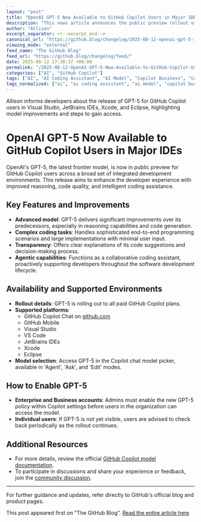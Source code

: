 ```yaml
---
layout: "post"
title: "OpenAI GPT-5 Now Available to GitHub Copilot Users in Major IDEs"
description: "This news article announces the public preview rollout of OpenAI's GPT-5 model for users of GitHub Copilot across popular development environments, including Visual Studio, JetBrains IDEs, Xcode, and Eclipse. It covers enhancements brought by GPT-5, eligibility, activation procedures for organizations, and resources for getting started."
author: "Allison"
excerpt_separator: <!--excerpt_end-->
canonical_url: "https://github.blog/changelog/2025-08-12-openai-gpt-5-is-now-available-in-public-preview-in-visual-studio-jetbrains-ides-xcode-and-eclipse"
viewing_mode: "external"
feed_name: "The GitHub Blog"
feed_url: "https://github.blog/changelog/feed/"
date: 2025-08-12 17:30:37 +00:00
permalink: "/2025-08-12-OpenAI-GPT-5-Now-Available-to-GitHub-Copilot-Users-in-Major-IDEs.html"
categories: ["AI", "GitHub Copilot"]
tags: ["AI", "AI Coding Assistant", "AI Model", "Copilot Business", "Copilot Chat", "Copilot Enterprise", "Developer Tools", "Eclipse", "GitHub Copilot", "GPT 5", "IDE Integration", "JetBrains IDEs", "News", "OpenAI", "VS", "Xcode"]
tags_normalized: ["ai", "ai coding assistant", "ai model", "copilot business", "copilot chat", "copilot enterprise", "developer tools", "eclipse", "github copilot", "gpt 5", "ide integration", "jetbrains ides", "news", "openai", "vs", "xcode"]
---
```


Allison informs developers about the release of GPT-5 for GitHub Copilot users in Visual Studio, JetBrains IDEs, Xcode, and Eclipse, highlighting model improvements and steps to gain access.<!--excerpt_end-->

# OpenAI GPT-5 Now Available to GitHub Copilot Users in Major IDEs

OpenAI's GPT-5, the latest frontier model, is now in public preview for GitHub Copilot users across a broad set of integrated development environments. This release aims to enhance the developer experience with improved reasoning, code quality, and intelligent coding assistance.

## Key Features and Improvements

- **Advanced model**: GPT-5 delivers significant improvements over its predecessors, especially in reasoning capabilities and code generation.
- **Complex coding tasks**: Handles sophisticated end-to-end programming scenarios and large implementations with minimal user input.
- **Transparency**: Offers clear explanations of its code suggestions and decision-making process.
- **Agentic capabilities**: Functions as a collaborative coding assistant, proactively supporting developers throughout the software development lifecycle.

## Availability and Supported Environments

- **Rollout details**: GPT-5 is rolling out to all paid GitHub Copilot plans.
- **Supported platforms**:
  - GitHub Copilot Chat on [github.com](https://github.com)
  - GitHub Mobile
  - Visual Studio
  - VS Code
  - JetBrains IDEs
  - Xcode
  - Eclipse
- **Model selection**: Access GPT-5 in the Copilot chat model picker, available in 'Agent', 'Ask', and 'Edit' modes.

## How to Enable GPT-5

- **Enterprise and Business accounts**: Admins must enable the new GPT-5 policy within Copilot settings before users in the organization can access the model.
- **Individual users**: If GPT-5 is not yet visible, users are advised to check back periodically as the rollout continues.

## Additional Resources

- For more details, review the official [GitHub Copilot model documentation](https://docs.github.com/copilot/reference/ai-models/model-hosting#openai-models).
- To participate in discussions and share your experience or feedback, join the [community discussion](https://github.com/orgs/community/discussions/168107).

---

For further guidance and updates, refer directly to GitHub's official blog and product pages.

This post appeared first on "The GitHub Blog". [Read the entire article here](https://github.blog/changelog/2025-08-12-openai-gpt-5-is-now-available-in-public-preview-in-visual-studio-jetbrains-ides-xcode-and-eclipse)
